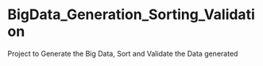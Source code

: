 # BigData_Generation_Sorting_Validation
Project to Generate the Big Data, Sort and Validate the Data generated
